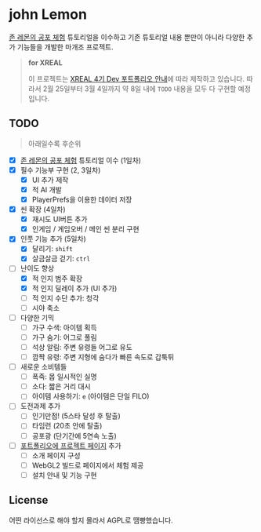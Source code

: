 # john Lemon

[존 레몬의 공포 체험](https://learn.unity.com/tutorial/jon-remonyi-gongpo-ceheom-sijaghagi) 튜토리얼을 이수하고
기존 튜토리얼 내용 뿐만이 아니라 다양한 추가 기능들을 개발한 마개조 프로젝트.

> **for XREAL**
>
> 이 프로젝트는 [XREAL 4기 Dev 포트폴리오 안내](https://2021sprinter.notion.site/XREAL-4-Dev-aeaa97f877a44f58b16db6b5f8ae7b40)에 따라 제작하고 있습니다. 따라서 2월 25일부터 3월 4일까지 약 8일 내에 `TODO` 내용을 모두 다 구현할 예정입니다.

## TODO

> 아래일수록 후순위

- [x] [존 레몬의 공포 체험](https://learn.unity.com/tutorial/jon-remonyi-gongpo-ceheom-sijaghagi) 튜토리얼 이수 (1일차)
- [x] 필수 기능부 구현 (2, 3일차)
  - [x] UI 추가 제작
  - [x] 적 AI 개발
  - [x] PlayerPrefs을 이용한 데이터 저장
- [x] 씬 확장 (4일차)
  - [x] 재시도 UI버튼 추가
  - [x] 인게임 / 게임오버 / 메인 씬 분리 구현
- [x] 인풋 기능 추가 (5일차)
  - [x] 달리기: `shift`
  - [x] 살금살금 걷기: `ctrl`
- [ ] 난이도 향상
  - [x] 적 인지 범주 확장
  - [x] 적 인지 딜레이 추가 (UI 추가)
  - [ ] 적 인지 수단 추가: 청각
  - [ ] 시야 축소
- [ ] 다양한 기믹
  - [ ] 가구 수색: 아이템 획득
  - [ ] 가구 숨기: 어그로 풀림
  - [ ] 석상 알림: 주변 유령들 어그로 유도
  - [ ] 깜짝 유령: 주변 지형에 숨다가 빠른 속도로 갑툭튀
- [ ] 새로운 소비템들
  - [ ] 폭죽: 몹 일시적인 실명
  - [ ] 소다: 짧은 거리 대시
  - [ ] 아이템 사용하기: `e` (아이템은 단일 FILO)
- [ ] 도전과제 추가
  - [ ] 인기만점! (5스타 달성 후 탈출)
  - [ ] 타임런 (20초 안에 탈출)
  - [ ] 공포광 (단기간에 5연속 노출)
- [ ] [포트폴리오에 프로젝트 페이지](https://sharjects-sharlottes.vercel.app/projects/johnLemon) 추가
  - [ ] 소개 페이지 구성
  - [ ] WebGL2 빌드로 페이지에서 체험 제공
  - [ ] 설치 안내 및 기능 구현

## License

어떤 라이선스로 해야 할지 몰라서 AGPL로 땜빵했습니다.
